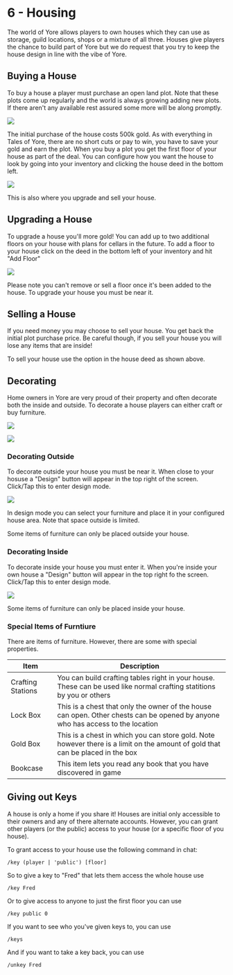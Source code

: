 # 6 - Housing
The world of Yore allows players to own houses which they can use as storage, guild locations, shops or a mixture of all three. Houses give players the chance to build part of Yore but we do request that you try to keep the house design in line with the vibe of Yore.

## Buying a House

To buy a house a player must purchase an open land plot. Note that these plots come up regularly and the world is always growing adding new plots. If there aren't any available rest assured some more will be along promptly. 

![]({{DOC_PATH}}6cd5b146343b3e5712a7d2338723026b.png)

The initial purchase of the house costs 500k gold. As with everything in Tales of Yore, there are no short cuts or pay to win, you have to save your gold and earn the plot. When you buy a plot you get the first floor of your house as part of the deal. You can configure how you want the house to look by going into your inventory and clicking the house deed in the bottom left.

![]({{DOC_PATH}}96ec5b0dffedb3206fc50fa736de0360.png)

This is also where you upgrade and sell your house.

## Upgrading a House

To upgrade a house you'll more gold! You can add up to two additional floors on your house with plans for cellars in the future. To add a floor to your house click on the deed in the bottom left of your inventory and hit "Add Floor"

![]({{DOC_PATH}}a4bf044321eb8c46d07f186d714e49c0.png)

Please note you can't remove or sell a floor once it's been added to the house. To upgrade your house you must be near it.

## Selling a House

If you need money you may choose to sell your house. You get back the initial plot purchase price. Be careful though, if you sell your house you will lose any items that are inside!

To sell your house use the option in the house deed as shown above.

## Decorating
Home owners in Yore are very proud of their property and often decorate both the inside and outside. To decorate a house players can either craft or buy furniture. 

![]({{DOC_PATH}}7d1e7343694b1f29cf6c315adf2c39a6.png)

![]({{DOC_PATH}}fc39e70e75802118b060c66511659820.png)
### Decorating Outside

To decorate outside your house you must be near it. When close to your hosuse a "Design" button will appear in the top right of the screen. Click/Tap this to enter design mode. 

![]({{DOC_PATH}}c3ac182a74e775cf3d3a8176c7878b1e.png)

In design mode you can select your furniture and place it in your configured house area. Note that space outside is limited.

Some items of furniture can only be placed outside your house.

### Decorating Inside

To decorate inside your house you must enter it. When you're inside your own house a "Design" button will appear in the top right fo the screen. Click/Tap this to enter design mode.

![]({{DOC_PATH}}c9e86aa00565807c62613420ab7395b9.png)

Some items of furniture can only be placed inside your house.

### Special Items of Furntiure

There are items of furniture. However, there are some with special properties.

| Item | Description |
| -------- | -------- | 
| Crafting Stations     | You can build crafting tables right in your house. These can be used like normal crafting statitions by you or others     | 
| Lock Box | This is a chest that only the owner of the house can open. Other chests can be opened by anyone who has access to the location |
| Gold Box | This is a chest in which you can store gold. Note however there is a limit on the amount of gold that can be placed in the box |
| Bookcase | This item lets you read any book that you have discovered in game |

## Giving out Keys
A house is only a home if you share it! Houses are initial only accessible to their owners and any of there alternate accounts. However, you can grant other players (or the public) access to your house (or a specific floor of you house). 

To grant access to your house use the following command in chat:

`/key (player | 'public') [floor]`

So to give a key to "Fred" that lets them access the whole house use

`/key Fred`

Or to give access to anyone to just the first floor you can use

`/key public 0`

If you want to see who you've given keys to, you can use

`/keys`

And if you want to take a key back, you can use

`/unkey Fred`

